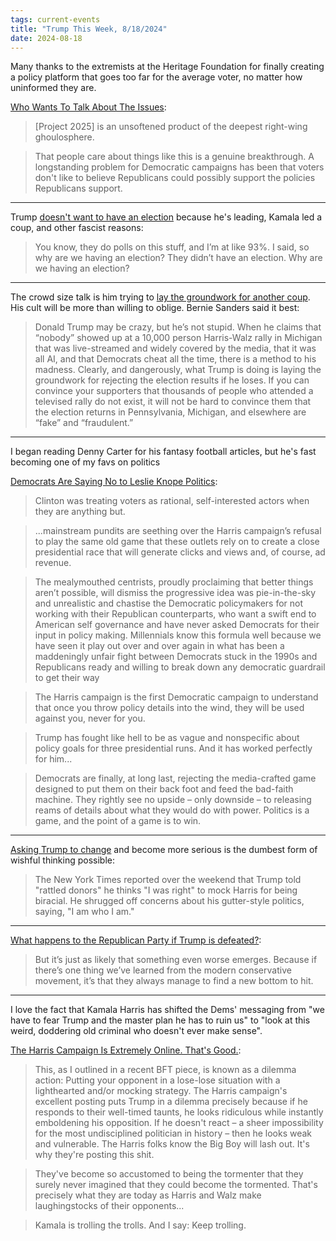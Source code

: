 ```yaml
---
tags: current-events
title: "Trump This Week, 8/18/2024" 
date: 2024-08-18
---
```


Many thanks to the extremists at the Heritage Foundation for finally creating a policy platform that goes too far for the average voter, no matter how uninformed they are.

[Who Wants To Talk About The Issues](https://defector.com/who-wants-to-talk-about-the-issues):

> [Project 2025] is an unsoftened product of the deepest right-wing ghoulosphere. 

> That people care about things like this is a genuine breakthrough. A longstanding problem for Democratic campaigns has been that voters don't like to believe Republicans could possibly support the policies Republicans support. 

---

Trump [doesn't want to have an election](https://www.mediaite.com/trump/trump-says-why-are-we-having-an-election-after-harris-got-nomination-without-primary-votes-they-didnt-have-an-election/) because he's leading, Kamala led a coup, and other fascist reasons:

> You know, they do polls on this stuff, and I’m at like 93%. I said, so why are we having an election? They didn’t have an election. Why are we having an election?

---

The crowd size talk is him trying to [lay the groundwork for another coup](https://www.thenation.com/article/politics/trump-sinister-clown-next-insurrection/). His cult will be more than willing to oblige. Bernie Sanders said it best: 

> Donald Trump may be crazy, but he’s not stupid. When he claims that “nobody” showed up at a 10,000 person Harris-Walz rally in Michigan that was live-streamed and widely covered by the media, that it was all AI, and that Democrats cheat all the time, there is a method to his madness. Clearly, and dangerously, what Trump is doing is laying the groundwork for rejecting the election results if he loses. If you can convince your supporters that thousands of people who attended a televised rally do not exist, it will not be hard to convince them that the election returns in Pennsylvania, Michigan, and elsewhere are “fake” and “fraudulent.”

---

I began reading Denny Carter for his fantasy football articles, but he's fast becoming one of my favs on politics

[Democrats Are Saying No to Leslie Knope Politics](https://bad-faith-times.ghost.io/democrats-are-saying-no-to-leslie-knope-politics/):

> Clinton was treating voters as rational, self-interested actors when they are anything but.

> ...mainstream pundits are seething over the Harris campaign’s refusal to play the same old game that these outlets rely on to create a close presidential race that will generate clicks and views and, of course, ad revenue. 

> The mealymouthed centrists, proudly proclaiming that better things aren’t possible, will dismiss the progressive idea was pie-in-the-sky and unrealistic and chastise the Democratic policymakers for not working with their Republican counterparts, who want a swift end to American self governance and have never asked Democrats for their input in policy making. Millennials know this formula well because we have seen it play out over and over again in what has been a maddeningly unfair fight between Democrats stuck in the 1990s and Republicans ready and willing to break down any democratic guardrail to get their way

> The Harris campaign is the first Democratic campaign to understand that once you throw policy details into the wind, they will be used against you, never for you. 

> Trump has fought like hell to be as vague and nonspecific about policy goals for three presidential runs. And it has worked perfectly for him...

> Democrats are finally, at long last, rejecting the media-crafted game designed to put them on their back foot and feed the bad-faith machine. They rightly see no upside – only downside – to releasing reams of details about what they would do with power. Politics is a game, and the point of a game is to win.

---

[Asking Trump to change](https://www.salon.com/2024/08/15/tell-to-focus-on-issues-not-crowd-sizes-project-2025-shows-that-will-backfire/) and become more serious is the dumbest form of wishful thinking possible:

> The New York Times reported over the weekend that Trump told "rattled donors" he thinks "I was right" to mock Harris for being biracial. He shrugged off concerns about his gutter-style politics, saying, "I am who I am."

---

[What happens to the Republican Party if Trump is defeated?](https://www.dailykos.com/stories/2024/8/14/2263030/-What-happens-to-the-Republican-Party-if-Trump-is-defeated?"):

> But it’s just as likely that something even worse emerges. Because if there’s one thing we’ve learned from the modern conservative movement, it’s that they always manage to find a new bottom to hit.

---

I love the fact that Kamala Harris has shifted the Dems' messaging from "we have to fear Trump and the master plan he has to ruin us" to "look at this weird, doddering old criminal who doesn't ever make sense".

[The Harris Campaign Is Extremely Online. That's Good.](https://bad-faith-times.ghost.io/the-harris-campaign-is-extremely-online-thats-good/?ref=bad-faith-times-newsletter):

> This, as I outlined in a recent BFT piece, is known as a dilemma action: Putting your opponent in a lose-lose situation with a lighthearted and/or mocking strategy. The Harris campaign's excellent posting puts Trump in a dilemma precisely because if he responds to their well-timed taunts, he looks ridiculous while instantly emboldening his opposition. If he doesn't react – a sheer impossibility for the most undisciplined politician in history – then he looks weak and vulnerable. The Harris folks know the Big Boy will lash out. It's why they're posting this shit.

> They've become so accustomed to being the tormenter that they surely never imagined that they could become the tormented. That's precisely what they are today as Harris and Walz make laughingstocks of their opponents...

> Kamala is trolling the trolls. And I say: Keep trolling.